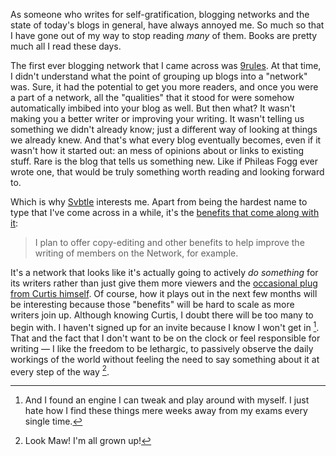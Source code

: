 As someone who writes for self-gratification, blogging networks and the state of today's blogs in general, have always annoyed me. So much so that I have gone out of my way to stop reading *many* of them. Books are pretty much all I read these days.

The first ever blogging network that I came across was [9rules][9r]. At that time, I didn't understand what the point of grouping up blogs into a "network" was. Sure, it had the potential to get you more readers, and once you were a part of a network, all the "qualities" that it stood for were somehow automatically imbibed into your blog as well. But then what? It wasn't making you a better writer or improving your writing. It wasn't telling us something we didn't already know; just a different way of looking at things we already knew. And that's what every blog eventually becomes, even if it wasn't how it started out: an mess of opinions about or links to existing stuff. Rare is the blog that tells us something new. Like if Phileas Fogg ever wrote one, that would be truly something worth reading and looking forward to.

[9r]: http://9rules.com/

Which is why [Svbtle][dc] interests me. Apart from being the hardest name to type that I've come across in a while, it's the [benefits that come along with it][tc]:

> I plan to offer copy-editing and other benefits to help improve the writing of members on the Network, for example.

It's a network that looks like it's actually going to actively *do something* for its writers rather than just give them more viewers and the [occasional plug from Curtis himself][dc2]. Of course, how it plays out in the next few months will be interesting because those "benefits" will be hard to scale as more writers join up. Although knowing Curtis, I doubt there will be too many to begin with. I haven't signed up for an invite because I know I won't get in [^1]. That and the fact that I don't want to be on the clock or feel responsible for writing — I like the freedom to be lethargic, to passively observe the daily workings of the world without feeling the need to say something about it at every step of the way [^2]. 

[dc]: http://dcurt.is/codename-svbtle
[dc2]: https://twitter.com/dcurtis/status/186897703198928898
[tc]: http://techcrunch.com/2012/03/24/forget-todays-drama-dustin-curtis-svbtle-is-trying-to-push-blogging-forward/

[^1]: And I found an engine I can tweak and play around with myself. I just hate how I find these things mere weeks away from my exams every single time.
[^2]: Look Maw! I'm all grown up!
